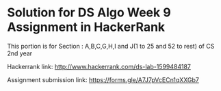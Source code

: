 # Solution for DS Algo Week 9 Assignment in HackerRank

This portion is for Section : A,B,C,G,H,I and J(1 to 25 and 52 to rest) of CS 2nd year


Hackerrank link:
http://www.hackerrank.com/ds-lab-1599484187

Assignment submission link:
https://forms.gle/A7J7pVcECn1qXXGb7
